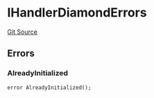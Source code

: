 # IHandlerDiamondErrors
[Git Source](https://github.com/thrackle-io/tron/blob/845c12315ef4ac1a6cc2b1c3212b2b372da974eb/src/common/IErrors.sol)


## Errors
### AlreadyInitialized

```solidity
error AlreadyInitialized();
```

